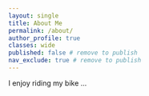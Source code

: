 ```yaml
---
layout: single
title: About Me
permalink: /about/
author_profile: true
classes: wide
published: false # remove to publish
nav_exclude: true # remove to publish
---
```


I enjoy riding my bike ...








